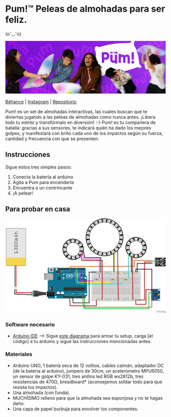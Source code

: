 # Pum!™ Peleas de almohadas para ser feliz. 

(o˘◡˘o) 

![Mock](https://github.com/sofiacastaneda/pum/blob/main/Imagenes/banner-1.png)

[Bēhance](https://www.behance.net/gallery/139767203/Pum-Peleas-de-almohadas-para-ser-feliz-%29) | [Instagram](https://www.instagram.com/pumpeleasdealmohadas/) | [Repositorio](https://github.com/sofiacastaneda/pum)

Pum! es un set de almohadas interactivas, las cuales buscan que te diviertas jugando a las peleas de almohadas como nunca antes. ¡Libera todo tu estrés y transfórmalo en diversión! :-)
Pum! es tu compañera de batalla: gracias a sus sensores, te indicará quién ha dado los mejores golpes, y manifestará con brillo cada uno de los impactos según su fuerza, cantidad y frecuencia con que se presenten.

## Instrucciones
Sigue estos tres simples pasos:
1. Conecta la batería al arduino
2. Agita a Pum para encenderla
3. Encuentra a un contrincante
4. ¡A pelear!

## Para probar en casa
![Circuito](https://github.com/sofiacastaneda/pum/blob/main/PUM_diagrama.png)
### Software necesario 
* [Arduino IDE](https://www.arduino.cc/en/software) 
--> Sigue [este diagrama](https://github.com/sofiacastaneda/pum/blob/main/PUM_diagrama.png) para armar tu setup, carga [el código] a tu arduino y sigue las instrucciones mencionadas antes. 

### Materiales
* Arduino UNO, 1 batería seca de 12 voltios, cables caimán, adaptador DC (de la batería al arduino), jumpers de 30cm, un acelerómetro MPU6050, un sensor de golpe KY-031, tres anillos led RGB ws2812b, tres resistencias de 470Ω, breadboard* (aconsejamos soldar todo para que resista los impactos).
* Una almohada (con funda).
* MUCHÍSIMO relleno para que la almohada sea esponjosa y no te hagas daño.
* Una capa de papel burbuja para envolver los componentes.
